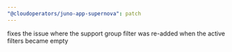 ```yaml
---
"@cloudoperators/juno-app-supernova": patch
---
```


fixes the issue where the support group filter was re-added when the active filters became empty
